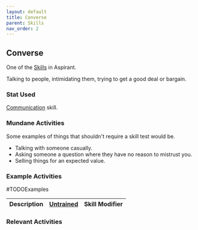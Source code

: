 ```yaml
---
layout: default
title: Converse
parent: Skills
nav_order: 2
---
```

## Converse
One of the [Skills](Skills) in Aspirant. 

Talking to people, intimidating them, trying to get a good deal or bargain.

### Stat Used
[Communication](Communication) skill.

### Mundane Activities
Some examples of things that shouldn't require a skill test would be.
* Talking with someone casually.
* Asking someone a question where they have no reason to mistrust you.
* Selling things for an expected value.

### Example Activities
#TODOExamples 

| Description                                      | [Untrained](Skills#Untrained) | Skill Modifier |
| ------------------------------------------------ | ----------------------------- | -------------- |


### Relevant Activities
